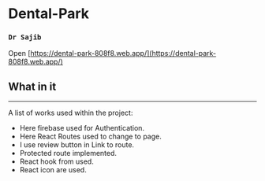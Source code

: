 # Dental-Park

### `Dr Sajib`


Open [https://dental-park-808f8.web.app/](https://dental-park-808f8.web.app/)

## What in it
*****
A list of works used within the project:
* Here firebase used for Authentication.
* Here React Routes used to change to page.
* I use review button in Link to route.
* Protected route implemented.
* React hook from used.
* React icon are used.
